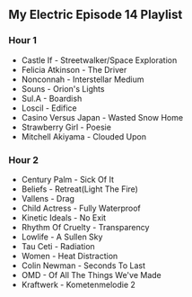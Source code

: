 ## My Electric Episode 14 Playlist

### Hour 1
* Castle If - Streetwalker/Space Exploration
* Felicia Atkinson - The Driver
* Nonconnah - Interstellar Medium
* Souns - Orion's Lights
* Sul.A - Boardish
* Loscil - Edifice
* Casino Versus Japan - Wasted Snow Home
* Strawberry Girl - Poesie
* Mitchell Akiyama - Clouded Upon

### Hour 2
* Century Palm - Sick Of It
* Beliefs - Retreat(Light The Fire)
* Vallens - Drag
* Child Actress - Fully Waterproof
* Kinetic Ideals - No Exit
* Rhythm Of Cruelty - Transparency
* Lowlife - A Sullen Sky
* Tau Ceti - Radiation
* Women - Heat Distraction
* Colin Newman - Seconds To Last
* OMD - Of All The Things We've Made
* Kraftwerk - Kometenmelodie 2